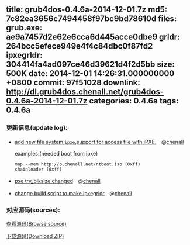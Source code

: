 title: grub4dos-0.4.6a-2014-12-01.7z
md5: 7c82ea3656c7494458f97bc9bd78610d
files:
  grub.exe: ae9a7457d2e62e6cca6d445acce0dbe9
  grldr: 264bcc5efece949e4f4c84dbc0f87fd2
  ipxegrldr: 304414fa4ad097ce46d39621d4f2d5bb
size: 500K
date: 2014-12-01 14:26:31.000000000 +0800
commit: 97f51028
downlink: http://dl.grub4dos.chenall.net/grub4dos-0.4.6a-2014-12-01.7z
categories: 0.4.6a
tags: 0.4.6a
---


### 更新信息(update log):
  * [add new file system `ipxe`,support for access file with iPXE.](https://github.com/chenall/grub4dos/commit/086099c5c2eafffb137ba6acc697352e177e551f)　@[chenall](https://github.com/chenall)
    
    examples:(needed boot from ipxe)
    
    ```
    map --mem http://b.chenall.net/ntboot.iso (0xff)
    chainloader (0xff)
    ```
  * [pxe try_blksize changed](https://github.com/chenall/grub4dos/commit/e332a2ba35862fd01570b4c31f2532294c5a5b28)　@[chenall](https://github.com/chenall)
  * [change build script to make ipxegrldr](https://github.com/chenall/grub4dos/commit/97f51028e4434a8f4f0926de99798755c6ed4438)　@[chenall](https://github.com/chenall)

### 对应源码(sources):
  [查看源码(Browse source)](https://github.com/chenall/grub4dos/tree/97f51028e4434a8f4f0926de99798755c6ed4438)

  [下载源码(Download ZIP)](https://github.com/chenall/grub4dos/archive/97f51028e4434a8f4f0926de99798755c6ed4438.zip)
